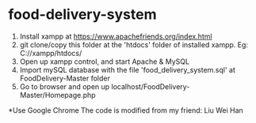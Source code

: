 # food-delivery-system
1. Install xampp at https://www.apachefriends.org/index.html
2. git clone/copy this folder at the 'htdocs' folder of installed xampp. Eg: C://xampp/htdocs/
3. Open up xampp control, and start Apache & MySQL
4. Import mySQL database with the file 'food_delivery_system.sql' at FoodDelivery-Master folder
4. Go to browser and open up localhost/FoodDelivery-Master/Homepage.php

*Use Google Chrome
The code is modified from my friend: Liu Wei Han
